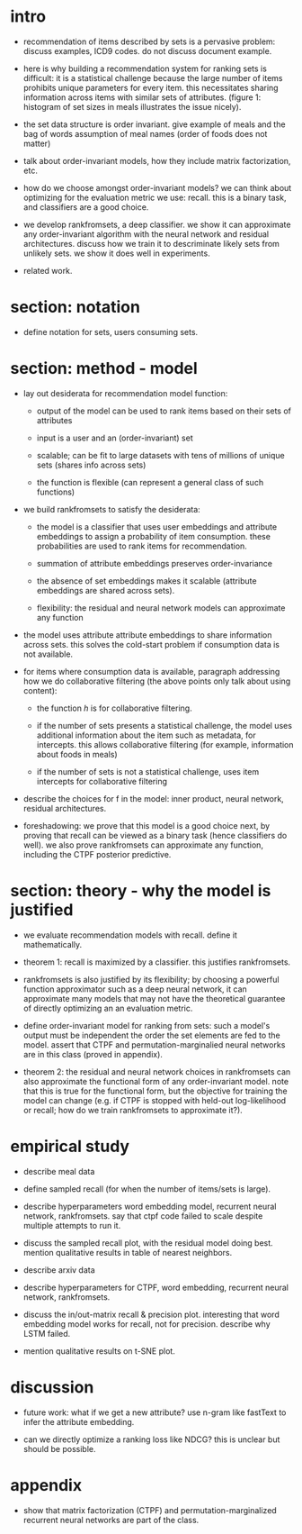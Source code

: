 # intro

* recommendation of items described by sets is a pervasive problem: discuss
  examples, ICD9 codes. do not discuss document example.

* here is why building a recommendation system for ranking sets is difficult: it
  is a statistical challenge because the large number of items prohibits unique
  parameters for every item. this necessitates sharing information across items
  with similar sets of attributes. (figure 1: histogram of set sizes in meals
  illustrates the issue nicely).

* the set data structure is order invariant. give example of meals and the bag
  of words assumption of meal names (order of foods does not matter)

* talk about order-invariant models, how they include matrix factorization, etc.

* how do we choose amongst order-invariant models? we can think about optimizing
  for the evaluation metric we use: recall. this is a binary task, and
  classifiers are a good choice.

* we develop rankfromsets, a deep classifier. we show it can approximate any
  order-invariant algorithm with the neural network and residual architectures.
  discuss how we train it to descriminate likely sets from unlikely sets. we
  show it does well in experiments.

* related work.


# section: notation

* define notation for sets, users consuming sets.


# section: method - model

* lay out desiderata for recommendation model function:

  - output of the model can be used to rank items based on their sets of
  attributes

  - input is a user and an (order-invariant) set
  
  - scalable; can be fit to large datasets with tens of millions of unique sets
    (shares info across sets)

  - the function is flexible (can represent a general class of such functions)

* we build rankfromsets to satisfy the desiderata:

  - the model is a classifier that uses user embeddings and attribute embeddings
    to assign a probability of item consumption. these probabilities are used to
    rank items for recommendation.
  
  - summation of attribute embeddings preserves order-invariance
  
  - the absence of set embeddings makes it scalable (attribute embeddings are
    shared across sets).
  
  - flexibility: the residual and neural network models can approximate any
    function

* the model uses attribute attribute embeddings to share information across
  sets. this solves the cold-start problem if consumption data is not available.

* for items where consumption data is available, paragraph addressing how we do
  collaborative filtering (the above points only talk about using content):

  - the function $h$ is for collaborative filtering.
  
  - if the number of sets presents a statistical challenge, the model uses
    additional information about the item such as metadata, for intercepts. this
    allows collaborative filtering (for example, information about foods in
    meals)
  
  - if the number of sets is not a statistical challenge, uses item intercepts
    for collaborative filtering

* describe the choices for f in the model: inner product, neural network,
  residual architectures.

* foreshadowing: we prove that this model is a good choice next, by proving that
  recall can be viewed as a binary task (hence classifiers do well). we also
  prove rankfromsets can approximate any function, including the CTPF posterior
  predictive.


# section: theory - why the model is justified

* we evaluate recommendation models with recall. define it mathematically.

* theorem 1: recall is maximized by a classifier. this justifies rankfromsets.

* rankfromsets is also justified by its flexibility; by choosing a powerful
  function approximator such as a deep neural network, it can approximate many
  models that may not have the theoretical guarantee of directly optimizing an
  an evaluation metric.

* define order-invariant model for ranking from sets: such a model's output must
  be independent the order the set elements are fed to the model. assert that
  CTPF and permutation-marginalied neural networks are in this class (proved in
  appendix).

* theorem 2: the residual and neural network choices in rankfromsets can also
  approximate the functional form of any order-invariant model. note that this
  is true for the functional form, but the objective for training the model can
  change (e.g. if CTPF is stopped with held-out log-likelihood or recall; how do
  we train rankfromsets to approximate it?).


# empirical study

* describe meal data

* define sampled recall (for when the number of items/sets is large).

* describe hyperparameters word embedding model, recurrent neural network,
  rankfromsets. say that ctpf code failed to scale despite multiple attempts to
  run it.

* discuss the sampled recall plot, with the residual model doing best. mention
  qualitative results in table of nearest neighbors.

* describe arxiv data

* describe hyperparameters for CTPF, word embedding, recurrent neural network,
  rankfromsets.

* discuss the in/out-matrix recall & precision plot. interesting that word
  embedding model works for recall, not for precision. describe why LSTM failed.

* mention qualitative results on t-SNE plot.


# discussion

* future work: what if we get a new attribute? use n-gram like fastText to infer
  the attribute embedding.

* can we directly optimize a ranking loss like NDCG? this is unclear but should
  be possible.


# appendix

* show that matrix factorization (CTPF) and permutation-marginalized recurrent
  neural networks are part of the class.
